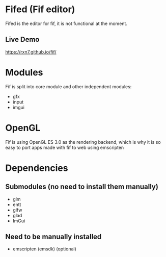 # Fifed (Fif editor)
Fifed is the editor for fif, it is not functional at the moment.
## Live Demo
https://rxn7.github.io/fif/

# Modules
Fif is split into core module and other independent modules:
- gfx
- input
- imgui

# OpenGL
Fif is using OpenGL ES 3.0 as the rendering backend, which is why it is so easy to port apps made with fif to web using emscripten

# Dependencies
## Submodules (no need to install them manually)   
- glm  
- entt  
- glfw  
- glad
- ImGui    

## Need to be manually installed   
- emscripten (emsdk) (optional)
